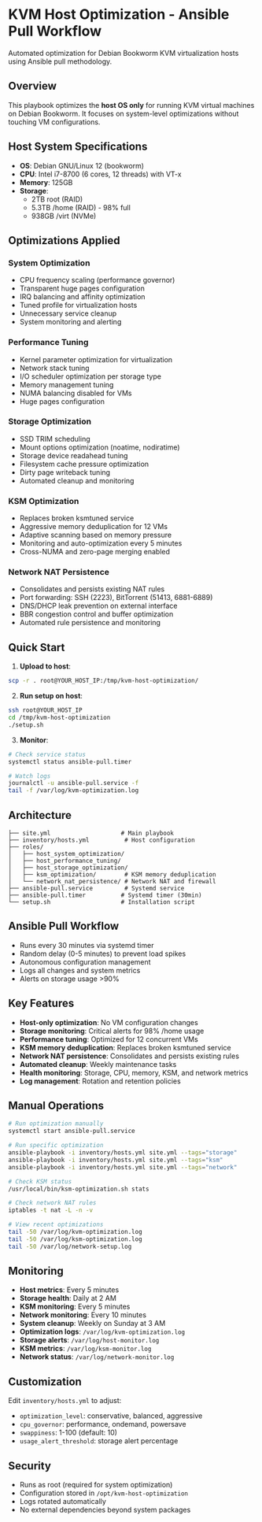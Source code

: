 # KVM Host Optimization - Ansible Pull Workflow

Automated optimization for Debian Bookworm KVM virtualization hosts using Ansible pull methodology.

## Overview

This playbook optimizes the **host OS only** for running KVM virtual machines on Debian Bookworm. It focuses on system-level optimizations without touching VM configurations.

## Host System Specifications

- **OS**: Debian GNU/Linux 12 (bookworm)
- **CPU**: Intel i7-8700 (6 cores, 12 threads) with VT-x
- **Memory**: 125GB
- **Storage**: 
  - 2TB root (RAID)
  - 5.3TB /home (RAID) - 98% full
  - 938GB /virt (NVMe)

## Optimizations Applied

### System Optimization
- CPU frequency scaling (performance governor)
- Transparent huge pages configuration
- IRQ balancing and affinity optimization
- Tuned profile for virtualization hosts
- Unnecessary service cleanup
- System monitoring and alerting

### Performance Tuning
- Kernel parameter optimization for virtualization
- Network stack tuning
- I/O scheduler optimization per storage type
- Memory management tuning
- NUMA balancing disabled for VMs
- Huge pages configuration

### Storage Optimization
- SSD TRIM scheduling
- Mount options optimization (noatime, nodiratime)
- Storage device readahead tuning
- Filesystem cache pressure optimization
- Dirty page writeback tuning
- Automated cleanup and monitoring

### KSM Optimization
- Replaces broken ksmtuned service
- Aggressive memory deduplication for 12 VMs
- Adaptive scanning based on memory pressure
- Monitoring and auto-optimization every 5 minutes
- Cross-NUMA and zero-page merging enabled

### Network NAT Persistence
- Consolidates and persists existing NAT rules
- Port forwarding: SSH (2223), BitTorrent (51413, 6881-6889)
- DNS/DHCP leak prevention on external interface
- BBR congestion control and buffer optimization
- Automated rule persistence and monitoring

## Quick Start

1. **Upload to host**:
```bash
scp -r . root@YOUR_HOST_IP:/tmp/kvm-host-optimization/
```

2. **Run setup on host**:
```bash
ssh root@YOUR_HOST_IP
cd /tmp/kvm-host-optimization
./setup.sh
```

3. **Monitor**:
```bash
# Check service status
systemctl status ansible-pull.timer

# Watch logs
journalctl -u ansible-pull.service -f
tail -f /var/log/kvm-optimization.log
```

## Architecture

```
├── site.yml                    # Main playbook
├── inventory/hosts.yml          # Host configuration
├── roles/
│   ├── host_system_optimization/
│   ├── host_performance_tuning/
│   ├── host_storage_optimization/
│   ├── ksm_optimization/        # KSM memory deduplication
│   └── network_nat_persistence/ # Network NAT and firewall
├── ansible-pull.service         # Systemd service
├── ansible-pull.timer          # Systemd timer (30min)
└── setup.sh                    # Installation script
```

## Ansible Pull Workflow

- Runs every 30 minutes via systemd timer
- Random delay (0-5 minutes) to prevent load spikes
- Autonomous configuration management
- Logs all changes and system metrics
- Alerts on storage usage >90%

## Key Features

- **Host-only optimization**: No VM configuration changes
- **Storage monitoring**: Critical alerts for 98% /home usage
- **Performance tuning**: Optimized for 12 concurrent VMs
- **KSM memory deduplication**: Replaces broken ksmtuned service
- **Network NAT persistence**: Consolidates and persists existing rules
- **Automated cleanup**: Weekly maintenance tasks
- **Health monitoring**: Storage, CPU, memory, KSM, and network metrics
- **Log management**: Rotation and retention policies

## Manual Operations

```bash
# Run optimization manually
systemctl start ansible-pull.service

# Run specific optimization
ansible-playbook -i inventory/hosts.yml site.yml --tags="storage"
ansible-playbook -i inventory/hosts.yml site.yml --tags="ksm"
ansible-playbook -i inventory/hosts.yml site.yml --tags="network"

# Check KSM status
/usr/local/bin/ksm-optimization.sh stats

# Check network NAT rules
iptables -t nat -L -n -v

# View recent optimizations
tail -50 /var/log/kvm-optimization.log
tail -50 /var/log/ksm-optimization.log
tail -50 /var/log/network-setup.log
```

## Monitoring

- **Host metrics**: Every 5 minutes
- **Storage health**: Daily at 2 AM
- **KSM monitoring**: Every 5 minutes
- **Network monitoring**: Every 10 minutes
- **System cleanup**: Weekly on Sunday at 3 AM
- **Optimization logs**: `/var/log/kvm-optimization.log`
- **Storage alerts**: `/var/log/host-monitor.log`
- **KSM metrics**: `/var/log/ksm-monitor.log`
- **Network status**: `/var/log/network-monitor.log`

## Customization

Edit `inventory/hosts.yml` to adjust:
- `optimization_level`: conservative, balanced, aggressive
- `cpu_governor`: performance, ondemand, powersave
- `swappiness`: 1-100 (default: 10)
- `usage_alert_threshold`: storage alert percentage

## Security

- Runs as root (required for system optimization)
- Configuration stored in `/opt/kvm-host-optimization`
- Logs rotated automatically
- No external dependencies beyond system packages
